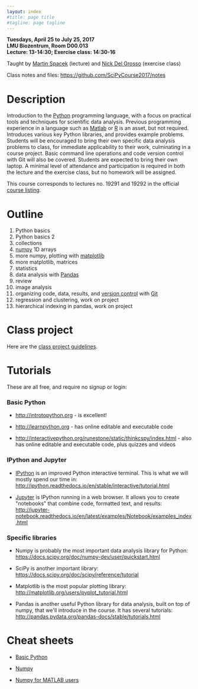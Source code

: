 ```yaml
---
layout: index
#title: page title
#tagline: page tagline
---
```


**Tuesdays, April 25 to July 25, 2017**<br>
**LMU Biozentrum, Room D00.013**<br>
**Lecture: 13-14:30; Exercise class: 14:30-16**

Taught by [Martin Spacek](http://mspacek.github.io) (lecture) and [Nick Del
Grosso](https://github.com/neuroneuro15) (exercise class)

Class notes and files: <https://github.com/SciPyCourse2017/notes>

# Description

Introduction to the [Python](https://en.wikipedia.org/wiki/Python_(programming_language))
programming language, with a focus on practical tools and techniques for scientific data
analysis. Previous programming experience in a language such as
[Matlab](https://en.wikipedia.org/wiki/MATLAB) or
[R](https://en.wikipedia.org/wiki/R_(programming_language)) is an asset, but not required.
Introduces various key Python libraries, and provides example problems. Students will be
encouraged to bring their own specific data analysis problems to class, for immediate
applicability to their work, culminating in a course project. Basic command line operations
and code version control with Git will also be covered. Students are expected to bring their
own laptop. A minimal level of attendance and participation is required in both the lecture
and the exercise class, but no homework will be assigned.

This course corresponds to lectures no. 19291 and 19292 in the official [course
listing](https://lsf.verwaltung.uni-muenchen.de/qisserver/rds?state=verpublish&status=init&vmfile=no&publishid=636766&moduleCall=webInfo&publishConfFile=webInfo&publishSubDir=veranstaltung).

# Outline

1. Python basics
2. Python basics 2
3. collections
4. [numpy](http://numpy.org) 1D arrays
5. more numpy, plotting with [matplotlib](http://matplotlib.org)
6. more matplotlib, matrices
7. statistics
8. data analysis with [Pandas](http://pandas.pydata.org)
9. review
10. image analysis
11. organizing code, data, results, and [version
control](https://git-scm.com/book/en/v2/Getting-Started-About-Version-Control) with
[Git](https://git-scm.com/)
12. regression and clustering, work on project
13. hierarchical indexing in pandas, work on project

# Class project

Here are the [class project guidelines](project.md).

# Tutorials

These are all free, and require no signup or login:

### Basic Python

* <http://introtopython.org> - is excellent!

* <http://learnpython.org> - has online editable and executable code

* <http://interactivepython.org/runestone/static/thinkcspy/index.html> - also has online
  editable and executable code, plus quizzes and videos

### IPython and Jupyter

* [IPython](http://ipython.org) is an improved Python interactive terminal. This is
  what we will mostly spend our time in:
  <http://ipython.readthedocs.io/en/stable/interactive/tutorial.html>

* [Jupyter](http://jupyter.org) is IPython running in a web browser. It allows you to create
  "notebooks" that combine code, formatted text, and results:
  <http://jupyter-notebook.readthedocs.io/en/latest/examples/Notebook/examples_index.html>

### Specific libraries

* Numpy is probably the most important data analysis library for Python:
  <https://docs.scipy.org/doc/numpy-dev/user/quickstart.html>

* SciPy is another important library:
  <https://docs.scipy.org/doc/scipy/reference/tutorial>

* Matplotlib is the most popular plotting library:
  <http://matplotlib.org/users/pyplot_tutorial.html>

* Pandas is another useful Python library for data analysis, built on top of numpy, that we'll
  introduce in the course. It has several tutorials:
  <http://pandas.pydata.org/pandas-docs/stable/tutorials.html>

# Cheat sheets

* [Basic Python](https://perso.limsi.fr/pointal/_media/python:cours:mementopython3-english.pdf)

* [Numpy](https://s3.amazonaws.com/assets.datacamp.com/blog_assets/Numpy_Python_Cheat_Sheet.pdf)

* [Numpy for MATLAB users](https://docs.scipy.org/doc/numpy-dev/user/numpy-for-matlab-users.html)
